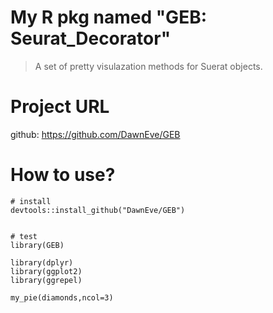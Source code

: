 # My R pkg named "GEB: Seurat_Decorator"

>  A set of pretty visulazation methods for Suerat objects.


# Project URL

github: https://github.com/DawnEve/GEB





# How to use?

```
# install
devtools::install_github("DawnEve/GEB")


# test
library(GEB)

library(dplyr)
library(ggplot2)
library(ggrepel)

my_pie(diamonds,ncol=3)
```






